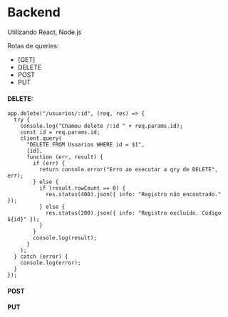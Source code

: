 # Backend
Utilizando React, Node.js

Rotas de queries:
* [GET] 
* DELETE
* POST
* PUT

#### DELETE: 

~~~ react
app.delete("/usuarios/:id", (req, res) => {
  try {
    console.log("Chamou delete /:id " + req.params.id);
    const id = req.params.id;
    client.query(
      "DELETE FROM Usuarios WHERE id = $1",
      [id],
      function (err, result) {
        if (err) {
          return console.error("Erro ao executar a qry de DELETE", err);
        } else {
          if (result.rowCount == 0) {
            res.status(400).json({ info: "Registro não encontrado." });
          } else {
            res.status(200).json({ info: "Registro excluído. Código ${id}" });
          }
        }
        console.log(result);
      }
    );
  } catch (error) {
    console.log(error);
  }
});
~~~

#### POST

#### PUT